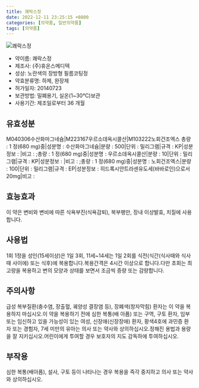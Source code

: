 ```yaml
---
title: 쾌락스정
date: 2022-12-11 23:25:15 +0800
categories: [의약품, 일반의약품]
tags: [의약품]
---
```

![쾌락스정](https://nedrug.mfds.go.kr/pbp/cmn/itemImageDownload/147426892653100125)

- 약이름: 쾌락스정
- 제조사: (주)휴온스메디텍
- 성상: 노란색의 장방형 필름코팅정
- 약효분류명: 하제, 완장제
- 허가일자: 20140723
- 보관방법: 밀폐용기, 실온(1~30℃)보관
- 사용기간: 제조일로부터 36 개월
## 유효성분
M040306수산화마그네슘|M223167우르소데옥시콜산|M103222노회건조엑스
총량 : 1 정(680 mg)중|성분명 : 수산화마그네슘|분량 : 500|단위 : 밀리그램|규격 : KP|성분정보 : |비고 : ;총량 : 1 정(680 mg)중|성분명 : 우르소데옥시콜산|분량 : 10|단위 : 밀리그램|규격 : KP|성분정보 : |비고 : ;총량 : 1 정(680 mg)중|성분명 : 노회건조엑스|분량 : 100|단위 : 밀리그램|규격 : EP|성분정보 : 히드록시안트라센유도세(바바로인)으로서 20mg|비고 :
## 효능효과
이 약은 변비와 변비에 따른 식욕부진(식욕감퇴), 복부팽만, 장내 이상발효, 치질에 사용합니다.
## 사용법
1회 1정을 성인(15세이상)은 1일 3회, 11세~14세는 1일 2회를 식전(식간(식사때와 식사때 사이에) 또는 식후)에 복용합니다.복용간격은 4시간 이상으로 합니다.다만 초회는 최고량을 복용하고 변의 모양과 상태를 보면서 조금씩 증량 또는 감량합니다.
## 주의사항
급성 복부질환(충수염, 장출혈, 궤양성 결장염 등), 장폐색(창자막힘) 환자는 이 약을 복용하지 마십시오.이 약을 복용하기 전에 심한 복통(배 아픔) 또는 구역, 구토 환자, 임부 또는 임신하고 있을 가능성이 있는 여성, 신장애(신장장애) 환자, 황색4호에 과민증 환자 또는 경험자, 7세 미만의 유아는 의사 또는 약사와 상의하십시오.정해진 용법과 용량을 잘 지키십시오.어린이에게 투여할 경우 보호자의 지도 감독하에 투여하십시오.
## 부작용
심한 복통(배아픔), 설사, 구토 등이 나타나는 경우 복용을 즉각 중지하고 의사 또는 약사와 상의하십시오.

